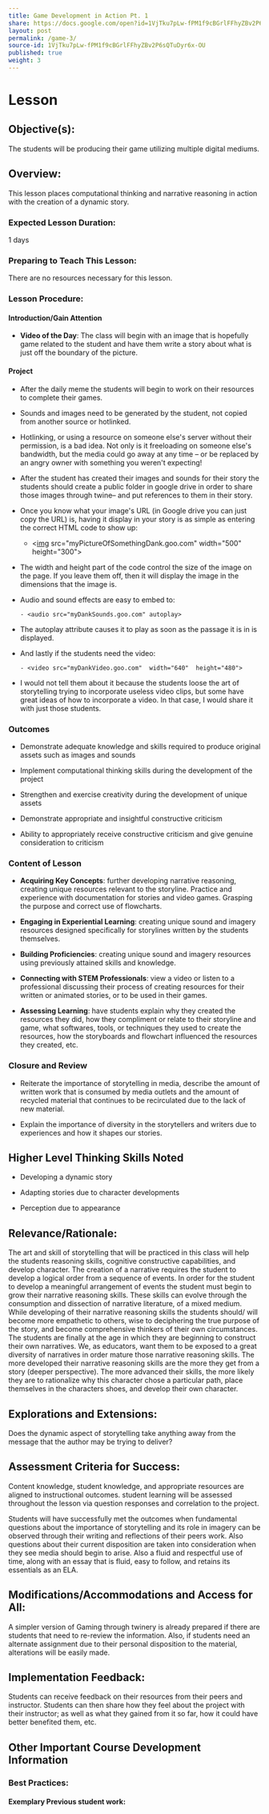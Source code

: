 ```yaml
---
title: Game Development in Action Pt. 1
share: https://docs.google.com/open?id=1VjTku7pLw-fPM1f9cBGrlFFhyZBv2P6sQTuDyr6x-OU
layout: post
permalink: /game-3/
source-id: 1VjTku7pLw-fPM1f9cBGrlFFhyZBv2P6sQTuDyr6x-OU
published: true
weight: 3
---
```

#  Lesson

##  Objective(s):

The students will be producing their game utilizing multiple digital mediums.

##  Overview:

This lesson places computational thinking and narrative reasoning in action with the creation of a dynamic story.

###  Expected Lesson Duration:

1 days

###  Preparing to Teach This Lesson:

There are no resources necessary for this lesson.

###  Lesson Procedure:

####  Introduction/Gain Attention

    

- **Video of the Day**: The class will begin with an image that is hopefully game related to the student and have them write a story about what is just off the boundary of the picture.

####  Project

-   After the daily meme the students will begin to work on their resources to complete their games.

    

-   Sounds and images need to be generated by the student, not copied from another source or hotlinked.

    

-   Hotlinking, or using a resource on someone else's server without their permission, is a bad idea. Not only is it freeloading on someone else's bandwidth, but the media could go away at any time – or be replaced by an angry owner with something you weren't expecting!

    

-   After the student has created their images and sounds for their story the students should create a public folder in google drive in order to share those images through twine– and put references to them in their story.

    

-   Once you know what your image's URL (in Google drive you can just copy the URL) is, having it display in your story is as simple as entering the correct HTML code to show up:

    

	-   <[img](http://december.com/html/4/element/img.html)  src="myPictureOfSomethingDank.goo.com"  width="500"  height="300">

    

-   The width and height part of the code control the size of the image on the page. If you leave them off, then it will display the image in the dimensions that the image is.

    

-   Audio and sound effects are easy to embed to:

    

        - <audio src="myDankSounds.goo.com" autoplay>

    

    

-   The autoplay attribute causes it to play as soon as the passage it is in is displayed.

    

-   And lastly if the students need the video:

    

		- <video src="myDankVideo.goo.com"  width="640"  height="480">  

    </video>

    

-   I would not tell them about it because the students loose the art of storytelling trying to incorporate useless video clips, but some have great ideas of how to incorporate a video.  In that case, I would share it with just those students.

###  Outcomes

-   Demonstrate adequate knowledge and skills required to produce original assets such as images and sounds

    

-   Implement computational thinking skills during the development of the project

    

-   Strengthen and exercise creativity during the development of unique assets

    

-   Demonstrate appropriate and insightful constructive criticism

    

-   Ability to appropriately receive constructive criticism and give genuine consideration to criticism    

###    Content of Lesson

- **Acquiring Key Concepts**: further developing narrative reasoning, creating unique resources relevant to the storyline. Practice and experience with documentation for stories and video games. Grasping the purpose and correct use of flowcharts.

- **Engaging in Experiential Learning**: creating unique sound and imagery resources designed specifically for storylines written by the students themselves.

- **Building Proficiencies**: creating unique sound and imagery resources using previously attained skills and knowledge.

- **Connecting with STEM Professionals**: view a video or listen to a professional discussing their process of creating resources for their written or animated stories, or to be used in their games.

- **Assessing Learning**: have students explain why they created the resources they did, how they compliment or relate to their storyline and game, what softwares, tools, or techniques they used to create the resources, how the storyboards and flowchart influenced the resources they created, etc.

    

###   Closure and Review

-   Reiterate the importance of storytelling in media, describe the amount of written work that is consumed by media outlets and the amount of recycled material that continues to be recirculated due to the lack of new material.

    

-   Explain the importance of diversity in the storytellers and writers due to experiences and how it shapes our stories.

    

##  Higher Level Thinking Skills Noted

    

-   Developing a dynamic story

    

-   Adapting stories due to character developments

    

-   Perception due to appearance

    

##  Relevance/Rationale:

The art and skill of storytelling that will be practiced in this class will help the students reasoning skills, cognitive constructive capabilities, and develop character. The creation of a narrative requires the student to develop a logical order from a sequence of events. In order for the student to develop a meaningful arrangement of events the student must begin to grow their narrative reasoning skills. These skills can evolve through the consumption and dissection of narrative literature, of a mixed medium. While developing of their narrative reasoning skills the students should/ will become more empathetic to others, wise to deciphering the true purpose of the story, and become comprehensive thinkers of their own circumstances. The students are finally at the age in which they are beginning to construct their own narratives. We, as educators, want them to be exposed to a great diversity of narratives in order mature those narrative reasoning skills. The more developed their narrative reasoning skills are the more they get from a story (deeper perspective). The more advanced their skills, the more likely they are to rationalize why this character chose a particular path, place themselves in the characters shoes, and develop their own character.

 

##  Explorations and Extensions:

Does the dynamic aspect of storytelling take anything away from the message that the author may be trying to deliver?

##  Assessment Criteria for Success:

Content knowledge, student knowledge, and appropriate resources are aligned to instructional outcomes. student learning will be assessed throughout the lesson via question responses and correlation to the project.

Students will have successfully met the outcomes when fundamental questions about the importance of storytelling and its role in imagery can be observed through their writing and reflections of their peers work. Also questions about their current disposition are taken into consideration when they see media should begin to arise. Also a fluid and respectful use of time, along with an essay that is fluid, easy to follow, and retains its essentials as an ELA.

  

##  Modifications/Accommodations and Access for All:

A simpler version of Gaming through twinery is already prepared if there are students that need to re-review the information. Also, if students need an alternate assignment due to their personal disposition to the material, alterations will be easily made.

##  Implementation Feedback:

Students can receive feedback on their resources from their peers and instructor. Students can then share how they feel about the project with their instructor; as well as what they gained from it so far, how it could have better benefited them, etc.

##  Other Important Course Development Information

###  Best Practices:

#### Exemplary Previous student work:


